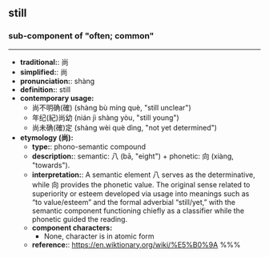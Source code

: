 ## still
### sub-component of "often; common"
---
- **traditional:**: 尚
- **simplified:**: 尚
- **pronunciation:**: shàng
- **definition:**: still
- **contemporary usage:**
  - 尚不明确(確) (shàng bù míng què, "still unclear")
  - 年纪(紀)尚幼 (nián jì shàng yòu, "still young")
  - 尚未确(確)定 (shàng wèi què dìng, "not yet determined")
- **etymology (尚):**
  - **type:**: phono-semantic compound
  - **description:**: semantic: 八 (bā, "eight") + phonetic: 向 (xiàng, "towards").
  - **interpretation:**: A semantic element 八 serves as the determinative, while 向 provides the phonetic value. The original sense related to superiority or esteem developed via usage into meanings such as “to value/esteem” and the formal adverbial “still/yet,” with the semantic component functioning chiefly as a classifier while the phonetic guided the reading.
  - **component characters:**
    - None, character is in atomic form
  - **reference:**: https://en.wiktionary.org/wiki/%E5%B0%9A
%%%

